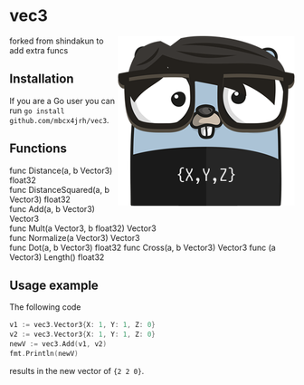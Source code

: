 # vec3

<p align="center">
  <img style="float: right;" src="assets/vec3.png" alt="vec3 gopher"/>
</p>

forked from shindakun to add extra funcs

## Installation

If you are a Go user you can run `go install github.com/mbcx4jrh/vec3`.

## Functions

func Distance(a, b Vector3) float32  
func DistanceSquared(a, b Vector3) float32  
func Add(a, b Vector3) Vector3  
func Mult(a Vector3, b float32) Vector3  
func Normalize(a Vector3) Vector3  
func Dot(a, b Vector3) float32
func Cross(a, b Vector3) Vector3
func (a Vector3) Length() float32  

## Usage example

The following code

```go
v1 := vec3.Vector3{X: 1, Y: 1, Z: 0}
v2 := vec3.Vector3{X: 1, Y: 1, Z: 0}
newV := vec3.Add(v1, v2)
fmt.Println(newV)
```

results in the new vector of `{2 2 0}`.